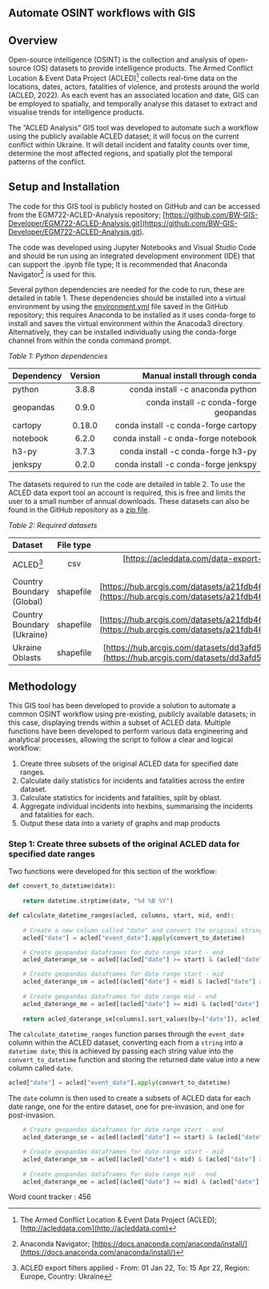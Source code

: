 ## **Automate OSINT workflows with GIS**

## **Overview**

Open-source intelligence (OSINT) is the collection and analysis of open-source (OS) datasets to provide intelligence products. The Armed Conflict Location & Event Data Project (ACLED)[^1] collects real-time data on the locations, dates, actors, fatalities of violence, and protests around the world (ACLED, 2022). As each event has an associated location and date, GIS can be employed to spatially, and temporally analyse this dataset to extract and visualise trends for intelligence products.

The ”ACLED Analysis” GIS tool was developed to automate such a workflow using the publicly available ACLED dataset; it will focus on the current conflict within Ukraine. It will detail incident and fatality counts over time, determine the most affected regions, and spatially plot the temporal patterns of the conflict.

[^1]: The Armed Conflict Location & Event Data Project (ACLED); [http://acleddata.com](http://acleddata.com)

## **Setup and Installation**

The code for this GIS tool is publicly hosted on GitHub and can be accessed from the EGM722-ACLED-Analysis repository; [https://github.com/BW-GIS-Developer/EGM722-ACLED-Analysis.git](https://github.com/BW-GIS-Developer/EGM722-ACLED-Analysis.git).

The code was developed using Jupyter Notebooks and Visual Studio Code and should be run using an integrated development environment (IDE) that can support the .ipynb file type; It is recommended that Anaconda Navigator[^2]  is used for this.

Several python dependencies are needed for the code to run, these are detailed in table 1. These dependencies should be installed into a virtual environment by using the [environment.yml](https://github.com/BW-GIS-Developer/EGM722-ACLED-Analysis/blob/main/environments.yaml) file saved in the GitHub repository; this requires Anaconda to be installed as it uses conda-forge to install and saves the virtual environment within the Anacoda3 directory. Alternatively, they can be installed individually using the conda-forge channel from within the conda command prompt.

*Table 1: Python dependencies*

| Dependency | Version | Manual install through conda           |
|:-----------|:-------:|---------------------------------------:|
| python     |  3.8.8  | conda install -c anaconda python       |
| geopandas  |  0.9.0  | conda install -c conda-forge geopandas |
| cartopy    |  0.18.0 | conda install -c conda-forge cartopy   |
| notebook   |  6.2.0  | conda install -c onda-forge notebook   |
| h3-py      |  3.7.3  | conda install -c conda-forge h3-py     |
| jenkspy    |  0.2.0  | conda install -c conda-forge jenkspy   |

The datasets required to run the code are detailed in table 2. To use the ACLED data export tool an account is required, this is free and limits the user to a small number of annual downloads. These datasets can also be found in the GitHub repository as a [zip file](https://github.com/BW-GIS-Developer/EGM722-ACLED-Analysis/blob/main/Python%20Code/Data.zip).

*Table 2: Required datasets*

| Dataset                    | File type | source                                                                                                                                   |
|:---------------------------|:---------:|-----------------------------------------------------------------------------------------------------------------------------------------:|
| ACLED[^3]                  | csv       | [https://acleddata.com/data-export-tool/](https://acleddata.com/data-export-tool/)                                                       |
| Country Boundary (Global)  | shapefile | [https://hub.arcgis.com/datasets/a21fdb46d23e4ef896f31475217cbb08_1](https://hub.arcgis.com/datasets/a21fdb46d23e4ef896f31475217cbb08_1) |
| Country Boundary (Ukraine) | shapefile | [https://hub.arcgis.com/datasets/a21fdb46d23e4ef896f31475217cbb08_1](https://hub.arcgis.com/datasets/a21fdb46d23e4ef896f31475217cbb08_1) |
| Ukraine Oblasts            | shapefile | [https://hub.arcgis.com/datasets/dd3afd55a8fc428daef8ae395e8cd582_0](https://hub.arcgis.com/datasets/dd3afd55a8fc428daef8ae395e8cd582_0) |

[^2]: Anaconda Navigator; [https://docs.anaconda.com/anaconda/install/](https://docs.anaconda.com/anaconda/install/)
[^3]: ACLED export filters applied - From: 01 Jan 22, To: 15 Apr 22, Region: Europe, Country: Ukraine

## **Methodology**

This GIS tool has been developed to provide a solution to automate a common OSINT workflow using pre-existing, publicly available datasets; in this case, displaying trends within a subset of ACLED data. Multiple functions have been developed to perform various data engineering and analytical processes, allowing the script to follow a clear and logical workflow: 

1.	Create three subsets of the original ACLED data for specified date ranges.
2.	Calculate daily statistics for incidents and fatalities across the entire dataset.
3.	Calculate statistics for incidents and fatalities, split by oblast.
4.	Aggregate individual incidents into hexbins, summarising the incidents and fatalities for each.
5.	Output these data into a variety of graphs and map products

### **Step 1: Create three subsets of the original ACLED data for specified date ranges**

Two functions were developed for this section of the workflow:

```python
def convert_to_datetime(date):
    
    return datetime.strptime(date, "%d %B %Y")

def calculate_datetime_ranges(acled, columns, start, mid, end):
    
    # Create a new column called "date" and convert the original string dates into datetime
    acled["date"] = acled["event_date"].apply(convert_to_datetime)

    # Create geopandas dataframes for date range start - end
    acled_daterange_se = acled[(acled["date"] >= start) & (acled["date"] <= end)]

    # Create geopandas dataframes for date range start - mid
    acled_daterange_sm = acled[(acled["date"] < mid) & (acled["date"] >= start)]
    
    # Create geopandas dataframes for date range mid - end
    acled_daterange_me = acled[(acled["date"] >= mid) & (acled["date"] <= end)]
    
    return acled_daterange_se[columns].sort_values(by=["date"]), acled_daterange_sm[columns].sort_values(by=["date"]), acled_daterange_me[columns].sort_values(by=["date"])
```

The ``calculate_datetime_ranges`` function parses through the ``event_date`` column within the ACLED dataset, converting each from a ``string`` into a ``datetime date``; this is achieved by passing each string value into the ``convert_to_datetime`` function and storing the returned date value into a new column called ``date``.

```python 
acled["date"] = acled["event_date"].apply(convert_to_datetime)
```

The ``date`` column is then used to create a subsets of ACLED data for each date range, one for the entire dataset, one for pre-invasion, and one for post-invasion.

```python
    # Create geopandas dataframes for date range start - end
    acled_daterange_se = acled[(acled["date"] >= start) & (acled["date"] <= end)]

    # Create geopandas dataframes for date range start - mid
    acled_daterange_sm = acled[(acled["date"] < mid) & (acled["date"] >= start)]
    
    # Create geopandas dataframes for date range mid - end
    acled_daterange_me = acled[(acled["date"] >= mid) & (acled["date"] <= end)]
```

Word count tracker : 456
